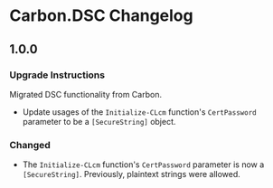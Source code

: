 
# Carbon.DSC Changelog

## 1.0.0

### Upgrade Instructions

Migrated DSC functionality from Carbon.

* Update usages of the `Initialize-CLcm` function's `CertPassword` parameter to be a `[SecureString]` object.

### Changed

* The `Initialize-CLcm` function's `CertPassword` parameter is now a `[SecureString]`. Previously, plaintext strings
were allowed.